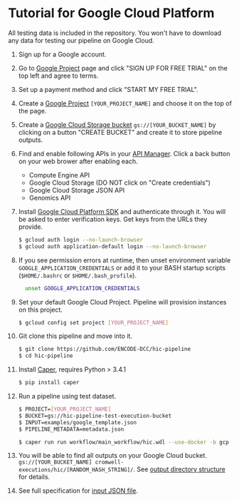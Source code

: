# Tutorial for Google Cloud Platform

All testing data is included in the repository. You won't have to download any data for testing our pipeline on Google Cloud.

1. Sign up for a Google account.
2. Go to [Google Project](https://console.developers.google.com/project) page and click "SIGN UP FOR FREE TRIAL" on the top left and agree to terms.
3. Set up a payment method and click "START MY FREE TRIAL".
4. Create a [Google Project](https://console.developers.google.com/project) `[YOUR_PROJECT_NAME]` and choose it on the top of the page.
5. Create a [Google Cloud Storage bucket](https://console.cloud.google.com/storage/browser) `gs://[YOUR_BUCKET_NAME]` by clicking on a button "CREATE BUCKET" and create it to store pipeline outputs.
6. Find and enable following APIs in your [API Manager](https://console.developers.google.com/apis/library). Click a back button on your web brower after enabling each.
    * Compute Engine API
    * Google Cloud Storage (DO NOT click on "Create credentials")
    * Google Cloud Storage JSON API
    * Genomics API

7. Install [Google Cloud Platform SDK](https://cloud.google.com/sdk/downloads) and authenticate through it. You will be asked to enter verification keys. Get keys from the URLs they provide.
    ```bash
    $ gcloud auth login --no-launch-browser
    $ gcloud auth application-default login --no-launch-browser
    ```

8. If you see permission errors at runtime, then unset environment variable `GOOGLE_APPLICATION_CREDENTIALS` or add it to your BASH startup scripts (`$HOME/.bashrc` or `$HOME/.bash_profile`).
    ```bash
      unset GOOGLE_APPLICATION_CREDENTIALS
    ```

9. Set your default Google Cloud Project. Pipeline will provision instances on this project.
    ```bash
    $ gcloud config set project [YOUR_PROJECT_NAME]
    ```

10. Git clone this pipeline and move into it.
    ```bash
    $ git clone https://github.com/ENCODE-DCC/hic-pipeline
    $ cd hic-pipeline
    ```

11. Install [Caper](https://github.com/ENCODE-DCC/caper), requires Python > 3.4.1
    ```bash
    $ pip install caper
    ```

12. Run a pipeline using test dataset.
    ```bash
    $ PROJECT=[YOUR_PROJECT_NAME]
    $ BUCKET=gs://hic-pipeline-test-execution-bucket
    $ INPUT=examples/google_template.json 
    $ PIPELINE_METADATA=metadata.json

    $ caper run run workflow/main_workflow/hic.wdl --use-docker -b gcp --gcp-prj ${PROJECT} --tmp-gcs-bucket ${BUCKET} --out-gcs-bucket ${BUCKET} -i ${INPUT} -o workflow_opts/docker.json -m ${PIPELINE_METADATA}
    ```

13. You will be able to find all outputs on your Google Cloud bucket. `gs://[YOUR_BUCKET_NAME] cromwell-executions/hic/[RANDOM_HASH_STRING]/`. See [output directory structure](output.md) for details.

14. See full specification for [input JSON file](input.md).
